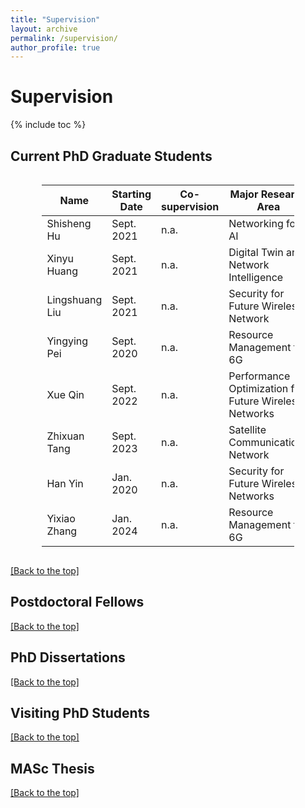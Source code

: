 ```yaml
---
title: "Supervision"
layout: archive
permalink: /supervision/
author_profile: true
---
```


<style>
.page__title {
  display: none;
}
</style>

<a id="supervision_top"></a>

# Supervision

{% include toc %}

<!-- <style>
table th:first-of-type {
    width: 2cm;
}
table th:nth-of-type(2) {
    width: 2cm;
}
table th:nth-of-type(3) {
    width: 2cm;
}
table th:nth-of-type(4) {
    width: 8cm;
}
</style>
 -->

## Current PhD Graduate Students

<div class="table-wrapper" style="max-width:80%;margin:0 auto;overflow-x:auto;">

| Name            | Starting Date   | Co-supervision       | Major Research Area                                   |
| -----           | ----            | -------              | ------------------------------                        |
| Shisheng Hu     | Sept. 2021      | n.a.                 | Networking for AI                                     |
| Xinyu Huang     | Sept. 2021      | n.a.                 | Digital Twin and Network Intelligence                 |
| Lingshuang Liu  | Sept. 2021      | n.a.                 | Security for Future Wireless Network                  |
| Yingying Pei    | Sept. 2020      | n.a.                 | Resource Management for 6G                            |
| Xue Qin         | Sept. 2022      | n.a.                 | Performance Optimization for Future Wireless Networks |
| Zhixuan Tang    | Sept. 2023      | n.a.                 | Satellite Communications Network                      |
| Han Yin         | Jan. 2020       | n.a.                 | Security for Future Wireless Networks                 |
| Yixiao Zhang    | Jan. 2024       | n.a.                 | Resource Management for 6G                            |

</div>



[\[Back to the top\]](#supervision_top)

## Postdoctoral Fellows



[\[Back to the top\]](#supervision_top)


## PhD Dissertations





[\[Back to the top\]](#supervision_top)

## Visiting PhD Students



[\[Back to the top\]](#supervision_top)

## MASc Thesis



[\[Back to the top\]](#supervision_top)